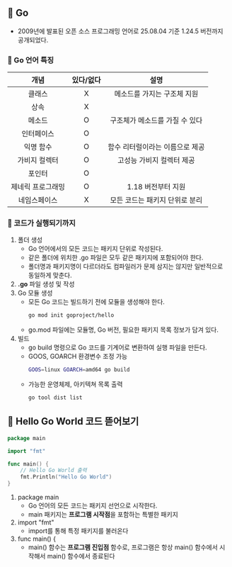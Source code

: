 ## 🎯 Go
- 2009년에 발표된 오픈 소스 프로그래밍 언어로 25.08.04 기준 1.24.5 버전까지 공개되었다.

### 📌 Go 언어 특징

|    개념     | 있다/없다 |        설명         |
| :-------: | :---: | :---------------: |
|    클래스    |   X   |  메소드를 가지는 구조체 지원  |
|    상속     |   X   |                   |
|    메소드    |   O   | 구조체가 메소드를 가질 수 있다 |
|   인터페이스   |   O   |                   |
|   익명 함수   |   O   | 함수 리터럴이라는 이름으로 제공 |
|  가비지 컬렉터  |   O   |  고성능 가비지 컬렉터 제공   |
|    포인터    |   O   |                   |
| 제네릭 프로그래밍 |   O   |   1.18 버전부터 지원    |
|  네임스페이스   |   X   | 모든 코드는 패키지 단위로 분리 |

### 📌 코드가 실행되기까지
1. 폴더 생성
    - Go 언어에서의 모든 코드는 패키지 단위로 작성된다.
    - 같은 폴더에 위치한 .go 파일은 모두 같은 패키지에 포함되어야 한다.
    - 폴더명과 패키지명이 다르더라도 컴파일러가 문제 삼지는 않지만 일반적으로 동일하게 맞춘다.
2. **.go** 파일 생성 및 작성
3. Go 모듈 생성
    - 모든 Go 코드는 빌드하기 전에 모듈을 생성해야 한다.
        ```bash
        go mod init goproject/hello
        ```
    - go.mod 파일에는 모듈명, Go 버전, 필요한 패키지 목록 정보가 담겨 있다.
4. 빌드
    - go build 명령으로 Go 코드를 기계어로 변환하여 실행 파일을 만든다.
    - GOOS, GOARCH 환경변수 조정 가능
        ```bash
        GOOS=linux GOARCH=amd64 go build
        ```
    - 가능한 운영체제, 아키텍쳐 목록 출력
        ```bash
        go tool dist list
        ```
        

## 🎯 Hello Go World 코드 뜯어보기

```go
package main

import "fmt"

func main() {
	// Hello Go World 출력
	fmt.Println("Hello Go World")
}

```

1. package main
    - Go 언어의 모든 코드는 패키지 선언으로 시작한다.
    - main 패키지는 **프로그램 시작점**을 포함하는 특별한 패키지
2. import "fmt"
    - import를 통해 특정 패키지를 불러온다
3. func main() {
    - main() 함수는 **프로그램 진입점** 함수로, 프로그램은 항상 main() 함수에서 시작해서 main() 함수에서 종료된다
